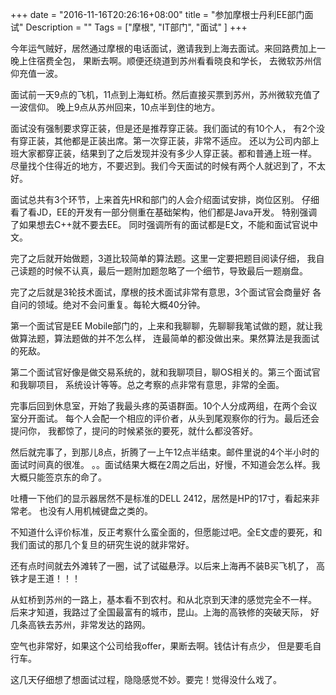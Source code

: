 +++
date = "2016-11-16T20:26:16+08:00"
title = "参加摩根士丹利EE部门面试"
Description = ""
Tags = ["摩根", "IT部门", "面试"
]
+++

今年运气贼好，居然通过摩根的电话面试，邀请我到上海去面试。来回路费加上一晚上住宿费全包，
果断去啊。顺便还绕道到苏州看看晓良和学长，
去微软苏州信仰充值一波。

面试前一天9点的飞机，11点到上海虹桥。然后直接买票到苏州，苏州微软充值了一波信仰。
晚上9点从苏州回来，10点半到住的地方。

面试没有强制要求穿正装，但是还是推荐穿正装。我们面试的有10个人，
有2个没有穿正装，其他都是正装出席。第一次穿正装，非常不适应。
还以为公司内部上班大家都穿正装，结果到了之后发现并没有多少人穿正装。都和普通上班一样。
尽量找个住得近的地方，不要迟到。我们今天面试的时候有两个人就迟到了，不太好。

面试总共有3个环节，上来首先HR和部门的人会介绍面试安排，岗位区别。
仔细看了看JD，EE的开发有一部分侧重在基础架构，他们都是Java开发。
特别强调了如果想去C++就不要去EE。
同时强调所有的面试都是E文，不能和面试官说中文。

完了之后就开始做题，3道比较简单的算法题。这里一定要把题目阅读仔细，
我自己读题的时候不认真，最后一题附加题忽略了一个细节，导致最后一题崩盘。

完了之后就是3轮技术面试，摩根的技术面试非常有意思，3个面试官会商量好
各自问的领域。绝对不会问重复。每轮大概40分钟。

第一个面试官是EE Mobile部门的，上来和我聊聊，先聊聊我笔试做的题，就让我做算法题，算法题做的并不怎么样，
连最简单的都没做出来。果然算法是我面试的死敌。

第二个面试官好像是做交易系统的，就和我聊项目，聊OS相关的。第三个面试官和我聊项目，
系统设计等等。总之考察的点非常有意思，非常的全面。

完事后回到休息室，开始了我最头疼的英语群面。10个人分成两组，在两个会议室分开面试。
每个人会配一个相应的评价者，从头到尾观察你的行为。最后还会提问你，
我都惊了，提问的时候紧张的要死，就什么都没答好。

然后就完事了，到那儿8点，折腾了一上午12点半结束。邮件里说的4个半小时的面试时间真的很准。
。。面试结果大概在2周之后出，好慢，不知道会怎么样。我大概只能签京东的命了。

吐槽一下他们的显示器居然不是标准的DELL 2412，居然是HP的17寸，看起来非常老。
也没有人用机械键盘之类的。

不知道什么评价标准，反正考察什么蛮全面的，但愿能过吧。全E文虚的要死，和我们面试的那几个复旦的研究生说的就非常好。

还有点时间就去外滩转了一圈，试了试磁悬浮。以后来上海再不装B买飞机了，
高铁才是王道！！！

从虹桥到苏州的一路上，基本看不到农村。和从北京到天津的感觉完全不一样。
后来才知道，我路过了全国最富有的城市，昆山。上海的高铁修的突破天际，
好几条高铁去苏州，非常发达的路网。

空气也非常好，如果这个公司给我offer，果断去啊。钱估计有点少，
但是要毛自行车。

这几天仔细想了想面试过程，隐隐感觉不妙。要完！觉得没什么戏了。
